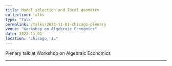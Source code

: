 ```yaml
---
title: Model selection and local geometry
collection: talks
type: "Talk"
permalink: /talks/2023-11-01-chicago-plenary
venue: "Workshop on Algebraic Economics"
date: 2023-11-01
location: "Chicago, IL"
---
```


Plenary talk at Workshop on Algebraic Economics

---
